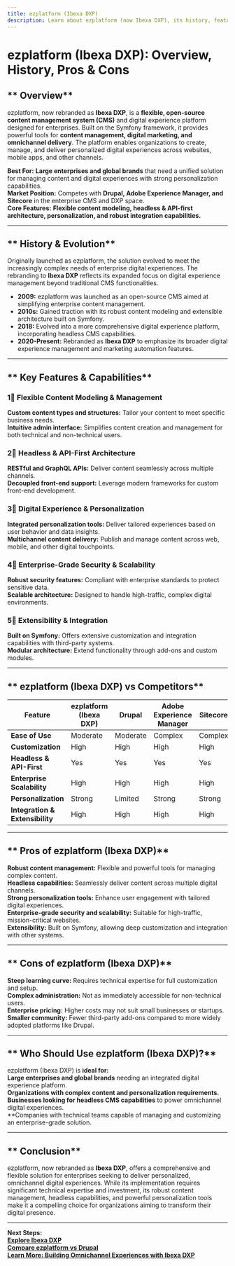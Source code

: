 ```yaml
---
title: ezplatform (Ibexa DXP)
description: Learn about ezplatform (now Ibexa DXP), its history, features, and how it compares to other CMS platforms.
---
```


# **ezplatform (Ibexa DXP): Overview, History, Pros & Cons**

## ** Overview**  
ezplatform, now rebranded as **Ibexa DXP**, is a **flexible, open-source content management system (CMS)** and digital experience platform designed for enterprises. Built on the Symfony framework, it provides powerful tools for **content management, digital marketing, and omnichannel delivery**. The platform enables organizations to create, manage, and deliver personalized digital experiences across websites, mobile apps, and other channels.

 **Best For:** **Large enterprises and global brands** that need a unified solution for managing content and digital experiences with strong personalization capabilities.  
 **Market Position:** Competes with **Drupal, Adobe Experience Manager, and Sitecore** in the enterprise CMS and DXP space.  
 **Core Features:** **Flexible content modeling, headless & API-first architecture, personalization, and robust integration capabilities.**

---

## ** History & Evolution**  
Originally launched as ezplatform, the solution evolved to meet the increasingly complex needs of enterprise digital experiences. The rebranding to **Ibexa DXP** reflects its expanded focus on digital experience management beyond traditional CMS functionalities.

- **2009:** ezplatform was launched as an open-source CMS aimed at simplifying enterprise content management.  
- **2010s:** Gained traction with its robust content modeling and extensible architecture built on Symfony.  
- **2018:** Evolved into a more comprehensive digital experience platform, incorporating headless CMS capabilities.  
- **2020-Present:** Rebranded as **Ibexa DXP** to emphasize its broader digital experience management and marketing automation features.

---

## ** Key Features & Capabilities**

### **1⃣ Flexible Content Modeling & Management**  
 **Custom content types and structures:** Tailor your content to meet specific business needs.  
 **Intuitive admin interface:** Simplifies content creation and management for both technical and non-technical users.

### **2⃣ Headless & API-First Architecture**  
 **RESTful and GraphQL APIs:** Deliver content seamlessly across multiple channels.  
 **Decoupled front-end support:** Leverage modern frameworks for custom front-end development.

### **3⃣ Digital Experience & Personalization**  
 **Integrated personalization tools:** Deliver tailored experiences based on user behavior and data insights.  
 **Multichannel content delivery:** Publish and manage content across web, mobile, and other digital touchpoints.

### **4⃣ Enterprise-Grade Security & Scalability**  
 **Robust security features:** Compliant with enterprise standards to protect sensitive data.  
 **Scalable architecture:** Designed to handle high-traffic, complex digital environments.

### **5⃣ Extensibility & Integration**  
 **Built on Symfony:** Offers extensive customization and integration capabilities with third-party systems.  
 **Modular architecture:** Extend functionality through add-ons and custom modules.

---

## ** ezplatform (Ibexa DXP) vs Competitors**

| Feature                   | ezplatform (Ibexa DXP) | Drupal           | Adobe Experience Manager | Sitecore         |
|---------------------------|------------------------|------------------|--------------------------|------------------|
| **Ease of Use**           |  Moderate             |  Moderate       |  Complex               |  Complex        |
| **Customization**         |  High                |  High          |  High                  |  High          |
| **Headless & API-First**  |  Yes                 |  Yes           |  Yes                   |  Yes           |
| **Enterprise Scalability**|  High               |  High          |  High                  |  High          |
| **Personalization**       |  Strong              |  Limited       |  Strong                |  Strong        |
| **Integration & Extensibility** |  High         |  High          |  High                  |  High          |

---

## ** Pros of ezplatform (Ibexa DXP)**  
 **Robust content management:** Flexible and powerful tools for managing complex content.  
 **Headless capabilities:** Seamlessly deliver content across multiple digital channels.  
 **Strong personalization tools:** Enhance user engagement with tailored digital experiences.  
 **Enterprise-grade security and scalability:** Suitable for high-traffic, mission-critical websites.  
 **Extensibility:** Built on Symfony, allowing deep customization and integration with other systems.

---

## ** Cons of ezplatform (Ibexa DXP)**  
 **Steep learning curve:** Requires technical expertise for full customization and setup.  
 **Complex administration:** Not as immediately accessible for non-technical users.  
 **Enterprise pricing:** Higher costs may not suit small businesses or startups.  
 **Smaller community:** Fewer third-party add-ons compared to more widely adopted platforms like Drupal.

---

## ** Who Should Use ezplatform (Ibexa DXP)?**  
ezplatform (Ibexa DXP) is **ideal for:**  
 **Large enterprises and global brands** needing an integrated digital experience platform.  
 **Organizations with complex content and personalization requirements.**  
 **Businesses looking for headless CMS capabilities** to power omnichannel digital experiences.  
 **Companies with technical teams capable of managing and customizing an enterprise-grade solution.

---

## ** Conclusion**  
ezplatform, now rebranded as **Ibexa DXP**, offers a comprehensive and flexible solution for enterprises seeking to deliver personalized, omnichannel digital experiences. While its implementation requires significant technical expertise and investment, its robust content management, headless capabilities, and powerful personalization tools make it a compelling choice for organizations aiming to transform their digital presence.

---

 **Next Steps:**  
 **[Explore Ibexa DXP](https://ibexa.co/)**  
 **[Compare ezplatform vs Drupal](#)**  
 **[Learn More: Building Omnichannel Experiences with Ibexa DXP](#)**
